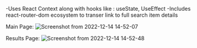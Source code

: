  -Uses React Context along with hooks like : useState, UseEffect
 -Includes react-router-dom ecosystem to transer link to  full search item details
 
Main Page:
![Screenshot from 2022-12-14 14-52-07](https://user-images.githubusercontent.com/64112283/207553685-fd822506-9798-432f-8abe-2aed704bb74b.png)

Results Page:
![Screenshot from 2022-12-14 14-52-48](https://user-images.githubusercontent.com/64112283/207553913-42aab175-d32d-4501-ac75-65ab093a7301.png)
